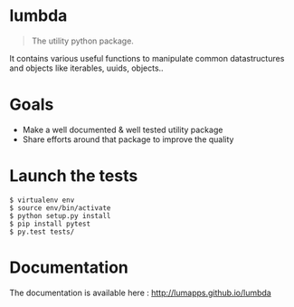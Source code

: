 # lumbda

> The utility python package.

It contains various useful functions to manipulate common datastructures and objects like iterables, uuids, objects..

# Goals

* Make a well documented & well tested utility package
* Share efforts around that package to improve the quality

# Launch the tests

```
$ virtualenv env
$ source env/bin/activate
$ python setup.py install
$ pip install pytest
$ py.test tests/
```

# Documentation

The documentation is available here : http://lumapps.github.io/lumbda
